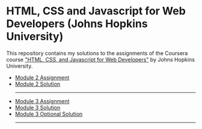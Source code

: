 # HTML, CSS and Javascript for Web Developers (Johns Hopkins University)
This repository contains my solutions to the assignments of the Coursera course ["HTML, CSS, and Javascript for Web Developers"](https://www.coursera.org/learn/html-css-javascript-for-web-developers) by Johns Hopkins University.
* [Module 2 Assignment](https://github.com/jhu-ep-coursera/fullstack-course4/blob/master/assignments/assignment2/Assignment-2.md) 
* [Module 2 Solution](https://sespector.github.io/HTML-Coursera/Assignments/Module2/Index.html) <hr>
* [Module 3 Assignment](https://github.com/jhu-ep-coursera/fullstack-course4/blob/master/assignments/assignment3/Assignment-3.md) 
* [Module 3 Solution](https://sespector.github.io/HTML-Coursera/Assignments/Module3/)
* [Module 3 Optional Solution](https://sespector.github.io/HTML-Coursera/Assignments/Module3a/) <hr>
